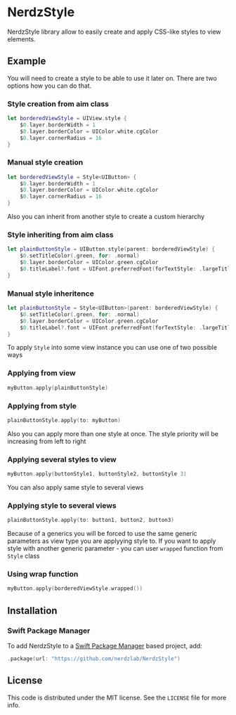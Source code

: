 # NerdzStyle

NerdzStyle library allow to easily create and apply CSS-like styles to view elements.

## Example

You will need to create a style to be able to use it later on. There are two options how you can do that.

### Style creation from aim class

```swift
let borderedViewStyle = UIView.style {
    $0.layer.borderWidth = 1
    $0.layer.borderColor = UIColor.white.cgColor
    $0.layer.cornerRadius = 16
}
```

### Manual style creation

```swift
let borderedViewStyle = Style<UIButton> {
    $0.layer.borderWidth = 1
    $0.layer.borderColor = UIColor.white.cgColor
    $0.layer.cornerRadius = 16
}
```
Also you can inherit from another style to create a custom hierarchy

### Style inheriting from aim class

```swift
let plainButtonStyle = UIButton.style(parent: borderedViewStyle) {
    $0.setTitleColor(.green, for: .normal)
    $0.layer.borderColor = UIColor.green.cgColor
    $0.titleLabel?.font = UIFont.preferredFont(forTextStyle: .largeTitle)
}
```

### Manual style inheritence

```swift
let plainButtonStyle = Style<UIButton>(parent: borderedViewStyle) {
    $0.setTitleColor(.green, for: .normal)
    $0.layer.borderColor = UIColor.green.cgColor
    $0.titleLabel?.font = UIFont.preferredFont(forTextStyle: .largeTitle)
}
```

To apply `Style` into some view instance you can use one of two possible ways

### Applying from view

```swift
myButton.apply(plainButtonStyle)
```

### Applying from style

```swift
plainButtonStyle.apply(to: myButton)
```

Also you can apply more than one style at once. The style priority will be increasing from left to right

### Applying several styles to view

```swift
myButton.apply(buttonStyle1, buttonStyle2, buttonStyle 3)
```

You can also apply same style to several views

### Applying style to several views

```swift
plainButtonStyle.apply(to: button1, button2, button3)
```

Because of a generics you will be forced to use the same generic parameters as view type you are applyying style to. If you want to apply style with another generic parameter - you can user `wrapped` function from `Style` class

### Using wrap function

```swift
myButton.apply(borderedViewStyle.wrapped())
```

## Installation

### Swift Package Manager
To add NerdzStyle to a [Swift Package Manager](https://swift.org/package-manager/) based project, add:

```swift
.package(url: "https://github.com/nerdzlab/NerdzStyle")
```

## License

This code is distributed under the MIT license. See the `LICENSE` file for more info.
